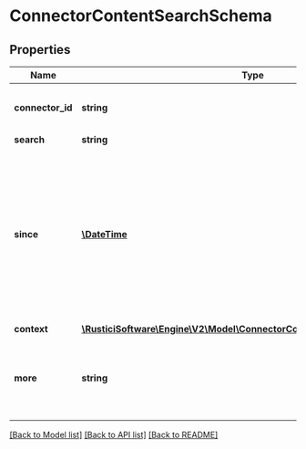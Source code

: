 # ConnectorContentSearchSchema

## Properties
Name | Type | Description | Notes
------------ | ------------- | ------------- | -------------
**connector_id** | **string** | only search using the specified connector | [optional] 
**search** | **string** |  | [optional] 
**since** | [**\DateTime**](\DateTime.md) | Only items updated since the specified ISO 8601 TimeStamp (inclusive) are included. If a time zone is not specified, UTC time zone will be used. | [optional] 
**context** | [**\RusticiSoftware\Engine\V2\Model\ConnectorContentSearchContextSchema**](ConnectorContentSearchContextSchema.md) |  | [optional] 
**more** | **string** | Token for getting the next set of results, from the prior set of results. | [optional] 

[[Back to Model list]](../README.md#documentation-for-models) [[Back to API list]](../README.md#documentation-for-api-endpoints) [[Back to README]](../README.md)


